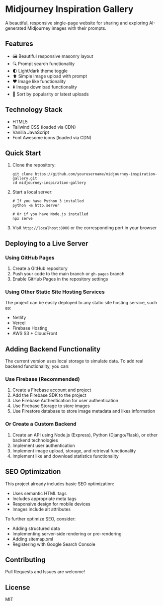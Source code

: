 # Midjourney Inspiration Gallery

A beautiful, responsive single-page website for sharing and exploring AI-generated Midjourney images with their prompts.

## Features

- 🖼️ Beautiful responsive masonry layout
- 🔍 Prompt search functionality
- 🌓 Light/dark theme toggle
- ⬆️ Simple image upload with prompt
- ❤️ Image like functionality
- ⬇️ Image download functionality
- 🔄 Sort by popularity or latest uploads

## Technology Stack

- HTML5
- Tailwind CSS (loaded via CDN)
- Vanilla JavaScript
- Font Awesome icons (loaded via CDN)

## Quick Start

1. Clone the repository:
   ```
   git clone https://github.com/yourusername/midjourney-inspiration-gallery.git
   cd midjourney-inspiration-gallery
   ```

2. Start a local server:
   ```
   # If you have Python 3 installed
   python -m http.server
   
   # Or if you have Node.js installed
   npx serve
   ```

3. Visit `http://localhost:8000` or the corresponding port in your browser

## Deploying to a Live Server

### Using GitHub Pages

1. Create a GitHub repository
2. Push your code to the main branch or `gh-pages` branch
3. Enable GitHub Pages in the repository settings

### Using Other Static Site Hosting Services

The project can be easily deployed to any static site hosting service, such as:
- Netlify
- Vercel
- Firebase Hosting
- AWS S3 + CloudFront

## Adding Backend Functionality

The current version uses local storage to simulate data. To add real backend functionality, you can:

### Use Firebase (Recommended)

1. Create a Firebase account and project
2. Add the Firebase SDK to the project
3. Use Firebase Authentication for user authentication
4. Use Firebase Storage to store images
5. Use Firestore database to store image metadata and likes information

### Or Create a Custom Backend

1. Create an API using Node.js (Express), Python (Django/Flask), or other backend technologies
2. Implement user authentication
3. Implement image upload, storage, and retrieval functionality
4. Implement like and download statistics functionality

## SEO Optimization

This project already includes basic SEO optimization:

- Uses semantic HTML tags
- Includes appropriate meta tags
- Responsive design for mobile devices
- Images include alt attributes

To further optimize SEO, consider:

- Adding structured data
- Implementing server-side rendering or pre-rendering
- Adding sitemap.xml
- Registering with Google Search Console

## Contributing

Pull Requests and Issues are welcome!

## License

MIT 